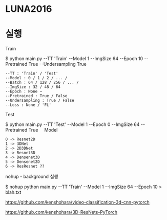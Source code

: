 # LUNA2016

# 실행

Train

$ python main.py --TT 'Train' --Model 1 --ImgSize 64 --Epoch 10 --Pretrained True --Undersampling True
    
    --TT : 'Train' / 'Test'
    --Model : 0 / 1 / 2 / ... /
    --Batch : 64 / 128 / 256 / ... /
    --ImgSize : 32 / 48 / 64
    --Epoch : None ~ 
    --Pretrained : True / False
    --Undersampling : True / False
    --Loss : None / 'FL' 


Test
    
$ python main.py --TT 'Test' --Model 1 --Epoch 0 --ImgSize 64   --Pretrained True 
    
Model

    0 -> Resnet2D
    1 -> 3DNet
    2 -> 2D3DNet
    3 -> Resnet3D
    4 -> Densenet3D
    5 -> Densenet2D
    6 -> ResResnet ??
    
    
nohup - background 실행

$ nohup python main.py --TT 'Train' --Model 1 --ImgSize 64 --Epoch 10 > blah.txt


https://github.com/kenshohara/video-classification-3d-cnn-pytorch

https://github.com/kenshohara/3D-ResNets-PyTorch


